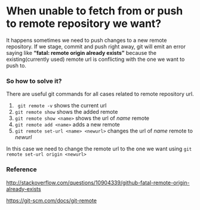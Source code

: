 # When unable to fetch from or push to remote repository we want?

It happens sometimes we need to push changes to a new remote repository. If we stage, commit and push right away, git will emit an error saying like **“fatal: remote origin already exists”** because the existing(currently used) remote url is conflicting with the one we want to push to.

### So how to solve it?

There are useful git commands for all cases related to remote repository url.

1. ``` git remote -v``` shows the current url
2. ``` git remote show ``` shows the added remote
3. ``` git remote show <name> ``` shows the url of *name* remote
4. ``` git remote add <name> ``` adds a new remote
5. ``` git remote set-url <name> <newurl> ``` changes the url of *name* remote to *newurl*

In this case we need to change the remote url to the one we want using ``` git remote set-url origin <newurl> ```

### Reference
http://stackoverflow.com/questions/10904339/github-fatal-remote-origin-already-exists

https://git-scm.com/docs/git-remote
